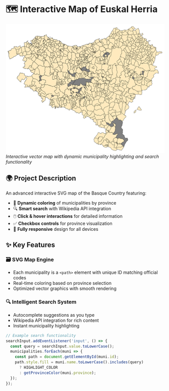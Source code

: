 # 🗺️ Interactive Map of Euskal Herria

![Euskal Herria SVG Map](mapa.svg)  
*Interactive vector map with dynamic municipality highlighting and search functionality*

## 🌍 Project Description

An advanced interactive SVG map of the Basque Country featuring:

- 🎨 **Dynamic coloring** of municipalities by province
- 🔍 **Smart search** with Wikipedia API integration
- 🖱️ **Click & hover interactions** for detailed information
- ✅ **Checkbox controls** for province visualization
- 📱 **Fully responsive** design for all devices

## ✨ Key Features

### 🗃️ SVG Map Engine
- Each municipality is a `<path>` element with unique ID matching official codes
- Real-time coloring based on province selection
- Optimized vector graphics with smooth rendering

### 🔍 Intelligent Search System
- Autocomplete suggestions as you type
- Wikipedia API integration for rich content
- Instant municipality highlighting

```javascript
// Example search functionality
searchInput.addEventListener('input', () => {
  const query = searchInput.value.toLowerCase();
  municipalities.forEach(muni => {
    const path = document.getElementById(muni.id);
    path.style.fill = muni.name.toLowerCase().includes(query) 
      ? HIGHLIGHT_COLOR 
      : getProvinceColor(muni.province);
  });
});